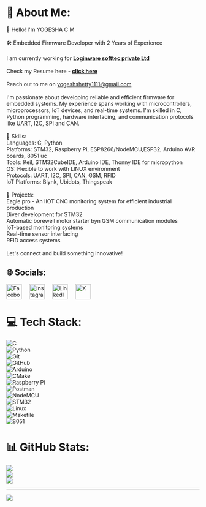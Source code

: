 # 💫 About Me:
👋 Hello! I'm YOGESHA C M<br><br>🛠️ Embedded Firmware Developer with 2 Years of Experience<br><br>              I am currently working for [**Loginware softtec private Ltd**](https://loginwaresofttec.com/)<br><br>              Check my Resume here - [**click here**](https://your-resume-link.com)<br><br>              Reach out to me on yogeshshetty1111@gmail.com<br><br>I'm passionate about developing reliable and efficient firmware for embedded systems. My experience spans working with microcontrollers, microprocessors, IoT devices, and real-time systems. I'm skilled in C, Python programming, hardware interfacing, and communication protocols like UART, I2C, SPI and CAN.<br><br>🔧 Skills:<br>              Languages: C, Python<br>              Platforms: STM32, Raspberry Pi, ESP8266/NodeMCU,ESP32, Arduino AVR boards, 8051 uc<br>              Tools: Keil, STM32CubeIDE, Arduino IDE, Thonny IDE for micropython<br>              OS: Flexible to work with LINUX environment<br>              Protocols: UART, I2C, SPI, CAN, GSM, RFID<br>              IoT Platforms: Blynk, Ubidots, Thingspeak<br><br>🚀 Projects:<br>              Eagle pro - An IIOT CNC monitoring system for efficient industrial production<br>              Diver development for STM32<br>              Automatic borewell motor starter byn GSM communication modules <br>              IoT-based monitoring systems<br>              Real-time sensor interfacing<br>              RFID access systems<br><br>Let's connect and build something innovative!


## 🌐 Socials:  

<p align="left" style="display: flex; gap: 20px;">
  <a href="https://www.facebook.com/share/1GKPZQBASp/">
    <img src="https://img.shields.io/badge/Facebook-%231877F2.svg?logo=Facebook&logoColor=white" alt="Facebook" height="40"/>
  </a>
  <a href="https://www.instagram.com/yogesh_shetty_c_m/">
    <img src="https://img.shields.io/badge/Instagram-%23E4405F.svg?logo=Instagram&logoColor=white" alt="Instagram" height="40"/>
  </a>
  <a href="https://www.linkedin.com/in/yogesh-shetty-c-m-3889142b2/">
    <img src="https://img.shields.io/badge/LinkedIn-%230077B5.svg?logo=linkedin&logoColor=white" alt="LinkedIn" height="40"/>
  </a>
  <a href="https://x.com/yogesh_shetty_">
    <img src="https://img.shields.io/badge/X-black.svg?logo=X&logoColor=white" alt="X" height="40"/>
  </a>
</p>


  


# 💻 Tech Stack:
![C](https://img.shields.io/badge/c-%2300599C.svg?style=for-the-badge&logo=c&logoColor=white)  
![Python](https://img.shields.io/badge/python-3670A0?style=for-the-badge&logo=python&logoColor=ffdd54)  
![Git](https://img.shields.io/badge/git-%23F05033.svg?style=for-the-badge&logo=git&logoColor=white)  
![GitHub](https://img.shields.io/badge/github-%23121011.svg?style=for-the-badge&logo=github&logoColor=white)  
![Arduino](https://img.shields.io/badge/-Arduino-00979D?style=for-the-badge&logo=Arduino&logoColor=white)  
![CMake](https://img.shields.io/badge/CMake-%23008FBA.svg?style=for-the-badge&logo=cmake&logoColor=white)  
![Raspberry Pi](https://img.shields.io/badge/-Raspberry_Pi-C51A4A?style=for-the-badge&logo=Raspberry-Pi)  
![Postman](https://img.shields.io/badge/Postman-FF6C37?style=for-the-badge&logo=postman&logoColor=white)  
![NodeMCU](https://img.shields.io/badge/NodeMCU-003366?style=for-the-badge&logo=esp8266&logoColor=white)  
![STM32](https://img.shields.io/badge/STM32-03234B?style=for-the-badge&logo=stmicroelectronics&logoColor=white)  
![Linux](https://img.shields.io/badge/Linux-FCC624?style=for-the-badge&logo=linux&logoColor=black)  
![Makefile](https://img.shields.io/badge/Makefile-0769AD?style=for-the-badge&logo=gnu&logoColor=white)  
![8051](https://img.shields.io/badge/8051-004080?style=for-the-badge&logoColor=white)

# 📊 GitHub Stats:
![](https://github-readme-stats.vercel.app/api?username=YOGESH-SHETTY-C-M&theme=dark&hide_border=false&include_all_commits=false&count_private=false)<br/>
![](https://github-readme-streak-stats.herokuapp.com/?user=YOGESH-SHETTY-C-M&theme=dark&hide_border=false)<br/>
![](https://github-readme-stats.vercel.app/api/top-langs/?username=YOGESH-SHETTY-C-M&theme=dark&hide_border=false&include_all_commits=false&count_private=false&layout=compact)

---
[![](https://visitcount.itsvg.in/api?id=YOGESH-SHETTY-C-M&icon=0&color=0)](https://visitcount.itsvg.in)

<!-- Proudly created with GPRM ( https://gprm.itsvg.in ) -->
